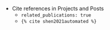 - Cite references in Projects and Posts
  - `related_publications: true`
  - `{% cite shen2021automated %}`
